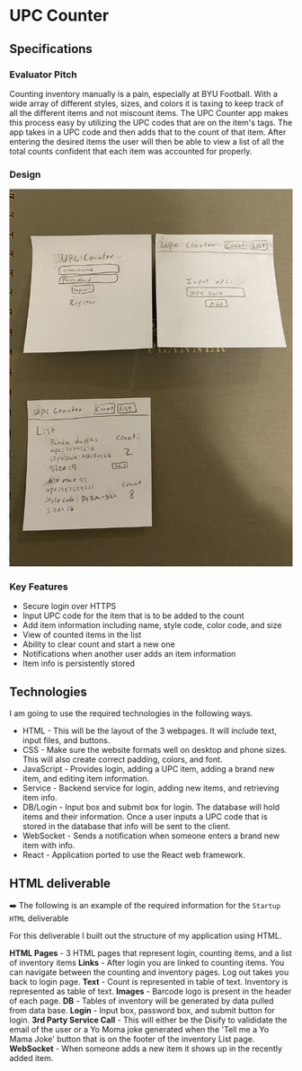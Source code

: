 # UPC Counter

## Specifications

### Evaluator Pitch
Counting inventory manually is a pain, especially at BYU Football. With a wide array of different styles, sizes, and colors it is taxing to keep track of all the different items and not miscount items. The UPC Counter app makes this process easy by utilizing the UPC codes that are on the item's tags. The app takes in a UPC code and then adds that to the count of that item. After entering the desired items the user will then be able to view a list of all the total counts confident that each item was accounted for properly.

### Design

![Mock](upcCounterDesign.jpeg)

### Key Features
* Secure login over HTTPS
* Input UPC code for the item that is to be added to the count
* Add item information including name, style code, color code, and size
* View of counted items in the list
* Ability to clear count and start a new one
* Notifications when another user adds an item information
* Item info is persistently stored

## Technologies
I am going to use the required technologies in the following ways.

* HTML - This will be the layout of the 3 webpages. It will include text, input files, and buttons. 
* CSS - Make sure the website formats well on desktop and phone sizes. This will also create correct padding, colors, and font. 
* JavaScript - Provides login, adding a UPC item, adding a brand new item, and editing item information.
* Service - Backend service for login, adding new items, and retrieving item info.
* DB/Login - Input box and submit box for login. The database will hold items and their information. Once a user inputs a UPC code that is stored in the database that info will be sent to the client. 
* WebSocket - Sends a notification when someone enters a brand new item with info. 
* React - Application ported to use the React web framework.

## HTML deliverable

➡️ The following is an example of the required information for the `Startup HTML` deliverable

For this deliverable I built out the structure of my application using HTML.

**HTML Pages** - 3 HTML pages that represent login, counting items, and a list of inventory items
**Links** - After login you are linked to counting items. You can navigate between the counting and inventory pages. Log out takes you back to login page.
**Text** - Count is represented in table of text. Inventory is represented as table of text. 
**Images** - Barcode logo is present in the header of each page.
**DB** - Tables of inventory will be generated by data pulled from data base.
**Login** - Input box, password box, and submit button for login.
**3rd Party Service Call** - This will either be the Disify to valididate the email of the user or a Yo Moma joke generated when the 'Tell me a Yo Mama Joke' button that is on the footer of the inventory List page.
**WebSocket** - When someone adds a new item it shows up in the recently added item.
